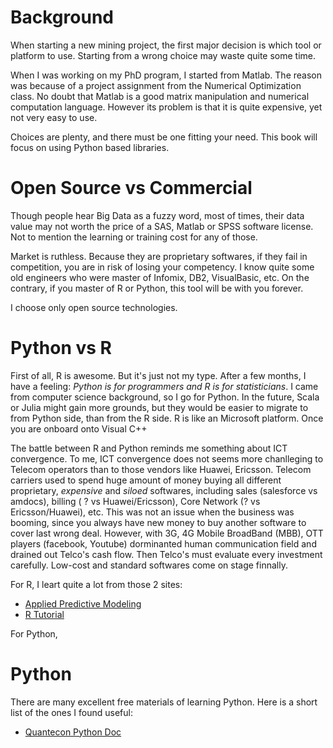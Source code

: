 # Background
When starting a new mining project, the first major decision is which tool or platform to use. Starting from a wrong choice may waste quite some time. 

When I was working on my PhD program, I started from Matlab. The reason was because of a project assignment from the Numerical Optimization class. No doubt that Matlab is a good matrix manipulation and numerical computation language. However its problem is that it is quite expensive, yet not very easy to use.

Choices are plenty, and there must be one fitting your need. This book will focus on using Python based libraries. 

# Open Source vs Commercial
Though people hear Big Data as a fuzzy word, most of times, their data value may not worth the price of a SAS, Matlab or SPSS software license. Not to mention the learning or training cost for any of those. 

Market is ruthless. Because they are proprietary softwares, if they fail in competition, you are in risk of losing your competency. I know quite some old engineers who were master of Infomix, DB2, VisualBasic, etc.   On the contrary, if you master of R or Python, this tool will be with you forever.

I choose only open source technologies.

# Python vs R
First of all, R is awesome. But it's just not my type. 
After a few months, I have a feeling: *Python is for programmers and R is for statisticians*. I came from computer science background, so I go for Python. In the future, Scala or Julia might gain more grounds, but they would be easier to migrate to from Python side, than from the R side. R is like an Microsoft platform. Once you are onboard onto Visual C++

The battle between R and Python reminds me something about ICT convergence. To me, ICT convergence does not seems more chanlleging to Telecom operators than to those vendors like Huawei, Ericsson. Telecom carriers used to spend huge amount of money buying all different proprietary, *expensive* and *siloed* softwares, including sales (salesforce vs amdocs), billing ( ? vs Huawei/Ericsson), Core Network (? vs Ericsson/Huawei), etc. This was not an issue when the business was booming, since you always have new money to buy another software to cover last wrong deal. However, with 3G, 4G Mobile BroadBand (MBB), OTT players (facebook, Youtube) dorminanted human communication field and drained out Telco's cash flow. Then Telco's must evaluate every investment carefully. Low-cost and standard softwares come on stage finnally.


For R, I leart quite a lot from those 2 sites:
* [Applied Predictive Modeling](http://static1.squarespace.com/static/51156277e4b0b8b2ffe11c00/t/53ad86e5e4b0b52e4e71cfab/1403881189332/Applied_Predictive_Modeling_in_R.pdf)
* [R Tutorial](http://www.theanalysisfactor.com/resources/by-topic/r/)

For Python, 


# Python
There are many excellent free materials of learning Python. Here is a short list of the ones I found useful:
* [Quantecon Python Doc](http://quant-econ.net/py/index.html)


